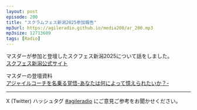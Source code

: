 ```yaml
---
layout: post
episode: 200
title: "スクラムフェス新潟2025参加報告"
mp3url: https://agileradio.github.io/media200/ar_200.mp3
mp3size: 12713609
tags: [Radio]
---
```


マスダーが参加と登壇したスクフェス新潟2025について話をしました。  
[スクフェス新潟公式サイト](https://www.scrumfestniigata.org/)  

マスダーの登壇資料  
[アジャイルコーチを名乗る覚悟-あなたは何によって憶えられたいか？-](https://speakerdeck.com/scrummasudar/aziyairukotiwoming-cheng-rujue-wu-anatahahe-niyotuteyi-eraretaika)

---

X (Twitter) ハッシュタグ [#agileradio](https://twitter.com/intent/tweet?hashtags=agileradio) にご意見ご参考をお聞かせください。
